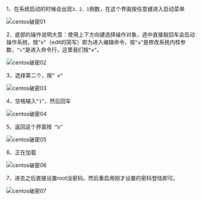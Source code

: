 1、在系统启动的时候会出现`3、2、1`倒数，在这个界面按任意键进入启动菜单

![centos破密01](https://blog.ansheng.me/static/uploads/2016/12/1483010488321.png "centos破密01")

2、底部的操作说明大意：使用上下方向键选择操作对象，选中直接敲回车会启动操作系统，按`“e”`（edit的简写）即为进入编辑命令，按`“a”`是修改系统内核参数，`“c”`是进入命令行，这里我们按`“e”`。

![centos破密02](https://blog.ansheng.me/static/uploads/2016/12/1483010488321.png "centos破密02")

3、选择第二个，按`” e”`

![centos破密03](https://blog.ansheng.me/static/uploads/2016/12/1483010488321.png "centos破密03")

4、空格输入`“1”`，然后回车

![centos破密04](https://blog.ansheng.me/static/uploads/2016/12/1483010488321.png "centos破密04")

5、返回这个界面按` “b”`

![centos破密05](https://blog.ansheng.me/static/uploads/2016/12/1483010488321.png "centos破密05")

6、正在加载

![centos破密06](https://blog.ansheng.me/static/uploads/2016/12/1483010488321.png "centos破密06")

7、进去之后直接设置root没密码，然后重启用刚才设置的密码登陆即可。

![centos破密07](https://blog.ansheng.me/static/uploads/2016/12/1483010488321.png "centos破密07")